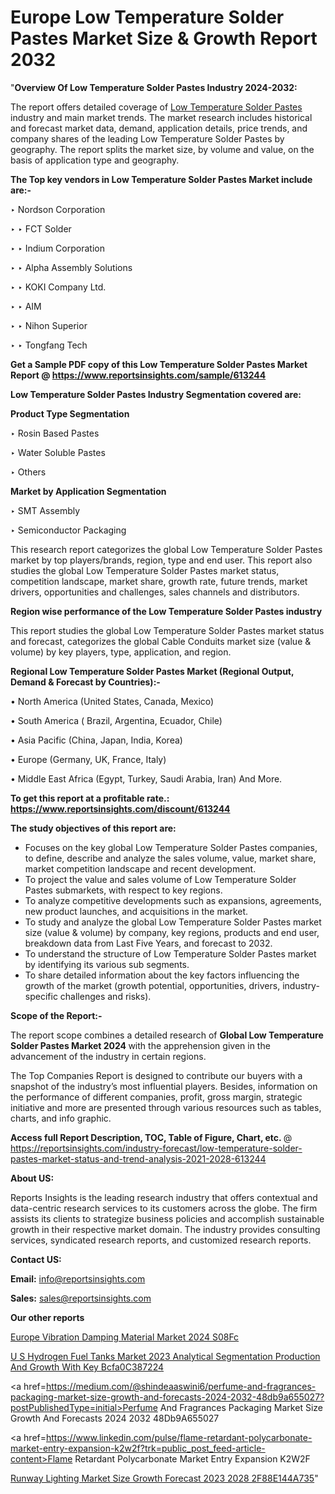 # Europe Low Temperature Solder Pastes Market Size & Growth Report 2032

"<strong>Overview Of Low Temperature Solder Pastes Industry 2024-2032:</strong>

The report offers detailed coverage of <a href=https://www.reportsinsights.com/sample/613244>Low Temperature Solder Pastes</a> industry and main market trends. The market research includes historical and forecast market data, demand, application details, price trends, and company shares of the leading Low Temperature Solder Pastes by geography. The report splits the market size, by volume and value, on the basis of application type and geography.

<strong>The Top key vendors in Low Temperature Solder Pastes Market include are:- </strong>

‣ Nordson Corporation

‣ 
‣ FCT Solder

‣ 
‣ Indium Corporation

‣ 
‣ Alpha Assembly Solutions

‣ 
‣ KOKI Company Ltd.

‣ 
‣ AIM

‣ 
‣ Nihon Superior

‣ 
‣ Tongfang Tech

<strong>Get a Sample PDF copy of this Low Temperature Solder Pastes Market Report </strong><strong>@ <a href=https://www.reportsinsights.com/sample/613244 style=color:#0000ff;>https://www.reportsinsights.com/sample/613244</a> </strong>

<strong>Low Temperature Solder Pastes Industry Segmentation covered are:</strong>

<strong>Product Type Segmentation</strong>

‣    Rosin Based Pastes

‣ Water Soluble Pastes

‣ Others

<strong>Market by Application Segmentation</strong>

‣   SMT Assembly

‣ Semiconductor Packaging

This research report categorizes the global Low Temperature Solder Pastes market by top players/brands, region, type and end user. This report also studies the global Low Temperature Solder Pastes market status, competition landscape, market share, growth rate, future trends, market drivers, opportunities and challenges, sales channels and distributors.

<strong>Region wise performance of the Low Temperature Solder Pastes industry</strong><strong> </strong>

This report studies the global Low Temperature Solder Pastes market status and forecast, categorizes the global Cable Conduits market size (value &amp; volume) by key players, type, application, and region. 

<strong>Regional Low Temperature Solder Pastes Market (Regional Output, Demand &amp; Forecast by Countries):-</strong>

• North America (United States, Canada, Mexico)

• South America ( Brazil, Argentina, Ecuador, Chile)

• Asia Pacific (China, Japan, India, Korea)

• Europe (Germany, UK, France, Italy)

• Middle East Africa (Egypt, Turkey, Saudi Arabia, Iran) And More.

<strong>To get this report at a profitable rate.: <a href=https://www.reportsinsights.com/discount/613244 style=color:#0000ff;>https://www.reportsinsights.com/discount/613244</a></strong>

<strong>The study objectives of this report are:</strong>
<ul>
  <li>Focuses on the key global Low Temperature Solder Pastes companies, to define, describe and analyze the sales volume, value, market share, market competition landscape and recent development.</li>
  <li>To project the value and sales volume of Low Temperature Solder Pastes submarkets, with respect to key regions.</li>
  <li>To analyze competitive developments such as expansions, agreements, new product launches, and acquisitions in the market.</li>
  <li>To study and analyze the global Low Temperature Solder Pastes market size (value &amp; volume) by company, key regions, products and end user, breakdown data from Last Five Years, and forecast to 2032.</li>
  <li>To understand the structure of Low Temperature Solder Pastes market by identifying its various sub segments.</li>
  <li>To share detailed information about the key factors influencing the growth of the market (growth potential, opportunities, drivers, industry-specific challenges and risks).</li>
</ul>
<strong>Scope of the Report:-</strong><strong> </strong>

The report scope combines a detailed research of <strong>Global Low Temperature Solder Pastes Market 2024 </strong>with the apprehension given in the advancement of the industry in certain regions.

The Top Companies Report is designed to contribute our buyers with a snapshot of the industry’s most influential players. Besides, information on the performance of different companies, profit, gross margin, strategic initiative and more are presented through various resources such as tables, charts, and info graphic.

<strong>Access full Report Description, TOC, Table of Figure, Chart, etc. </strong>@   <a href=https://reportsinsights.com/industry-forecast/low-temperature-solder-pastes-market-status-and-trend-analysis-2021-2028-613244 style=color:#0000ff;>https://reportsinsights.com/industry-forecast/low-temperature-solder-pastes-market-status-and-trend-analysis-2021-2028-613244</a>

<strong>About US:</strong>

Reports Insights is the leading research industry that offers contextual and data-centric research services to its customers across the globe. The firm assists its clients to strategize business policies and accomplish sustainable growth in their respective market domain. The industry provides consulting services, syndicated research reports, and customized research reports.

<strong>Contact US:</strong>

<p class=""""><b>Email:</b> <a href=mailto:info@reportsinsights.com>info@reportsinsights.com</a></p>
<p class=""""><b>Sales:</b> <a href=mailto:sales@reportsinsights.com>sales@reportsinsights.com</a></p>

<strong>Our other reports</strong>

<a href=https://www.linkedin.com/pulse/europe-vibration-damping-material-market-2024-s08fc/>Europe Vibration Damping Material Market 2024 S08Fc</a>

<a href=https://medium.com/@yadavahaan91/u-s-hydrogen-fuel-tanks-market-2023-analytical-segmentation-production-and-growth-with-key-bcfa0c387224>U S Hydrogen Fuel Tanks Market 2023 Analytical Segmentation Production And Growth With Key Bcfa0C387224</a>

<a href=https://medium.com/@shindeaaswini6/perfume-and-fragrances-packaging-market-size-growth-and-forecasts-2024-2032-48db9a655027?postPublishedType=initial>Perfume And Fragrances Packaging Market Size Growth And Forecasts 2024 2032 48Db9A655027</a>

<a href=https://www.linkedin.com/pulse/flame-retardant-polycarbonate-market-entry-expansion-k2w2f?trk=public_post_feed-article-content>Flame Retardant Polycarbonate Market Entry Expansion K2W2F</a>

<a href=https://medium.com/@sakshideshmukh994/runway-lighting-market-size-growth-forecast-2023-2028-2f88e144a735>Runway Lighting Market Size Growth Forecast 2023 2028 2F88E144A735</a>"
